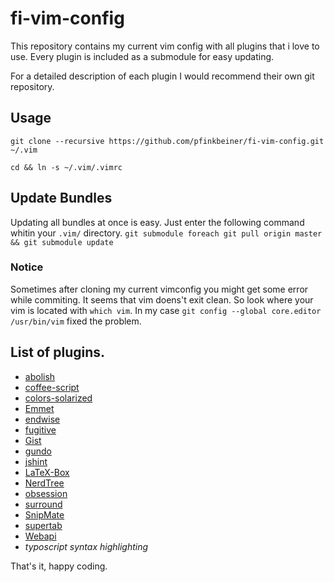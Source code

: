 # fi-vim-config
This repository contains my current vim config with all plugins that i love to use. Every plugin is included as a submodule for easy updating.

For a detailed description of each plugin I would recommend their own git repository.

## Usage
`git clone --recursive https://github.com/pfinkbeiner/fi-vim-config.git ~/.vim`

`cd && ln -s ~/.vim/.vimrc`

## Update Bundles

Updating all bundles at once is easy. Just enter the following command
whitin your `.vim/` directory.
`git submodule foreach git pull origin master && git submodule update`

### Notice
Sometimes after cloning my current vimconfig you might get some error while commiting.
It seems that vim doens't exit clean. So look where your vim is located
with `which vim`. In my case `git config --global core.editor /usr/bin/vim` fixed the
problem.


## List of plugins.
* [abolish](https://github.com/tpope/vim-abolish)
* [coffee-script](https://github.com/kchmck/vim-coffee-script)
* [colors-solarized](https://github.com/altercation/vim-colors-solarized)
* [Emmet](https://github.com/mattn/emmet-vim.git)
* [endwise](https://github.com/tpope/vim-endwise)
* [fugitive](https://github.com/tpope/vim-fugitive)
* [Gist](https://github.com/mattn/gist-vim)
* [gundo](https://github.com/sjl/gundo.vim.git)
* [jshint](git://github.com/sleistner/vim-jshint.git)
* [LaTeX-Box](https://github.com/LaTeX-Box-Team/LaTeX-Box)
* [NerdTree](https://github.com/scrooloose/nerdtree)
* [obsession](https://github.com/tpope/vim-obsession)
* [surround](https://github.com/tpope/vim-surround)
* [SnipMate](https://github.com/msanders/snipmate.vim)
* [supertab](https://github.com/ervandew/supertab)
* [Webapi](https://github.com/mattn/webapi-vim)
* _typoscript syntax highlighting_


That's it, happy coding.

